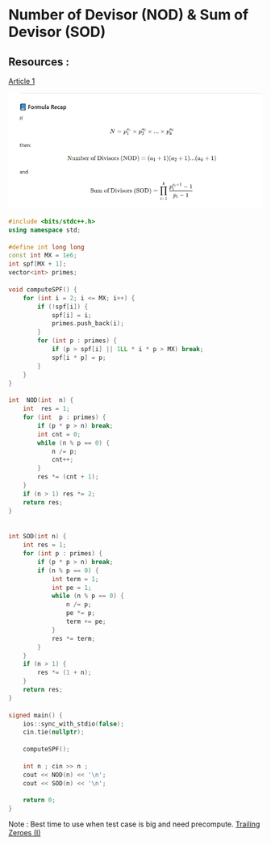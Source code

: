 # Number of Devisor (NOD) & Sum of Devisor (SOD)

## Resources :

[Article 1](https://cp-algorithms.com/algebra/divisors.html)

![alt text](image-2.png)

```cpp
#include <bits/stdc++.h>
using namespace std;

#define int long long
const int MX = 1e6;
int spf[MX + 1];
vector<int> primes;

void computeSPF() {
    for (int i = 2; i <= MX; i++) {
        if (!spf[i]) {
            spf[i] = i;
            primes.push_back(i);
        }
        for (int p : primes) {
            if (p > spf[i] || 1LL * i * p > MX) break;
            spf[i * p] = p;
        }
    }
}

int  NOD(int  n) {
    int  res = 1;
    for (int  p : primes) {
        if (p * p > n) break;
        int cnt = 0;
        while (n % p == 0) {
            n /= p;
            cnt++;
        }
        res *= (cnt + 1);
    }
    if (n > 1) res *= 2;
    return res;
}


int SOD(int n) {
    int res = 1;
    for (int p : primes) {
        if (p * p > n) break;
        if (n % p == 0) {
            int term = 1;
            int pe = 1;
            while (n % p == 0) {
                n /= p;
                pe *= p;
                term += pe;
            }
            res *= term;
        }
    }
    if (n > 1) {
        res *= (1 + n);
    }
    return res;
}

signed main() {
    ios::sync_with_stdio(false);
    cin.tie(nullptr);

    computeSPF();

    int n ; cin >> n ;
    cout << NOD(n) << '\n';
    cout << SOD(n) << '\n';

    return 0;
}

```

Note : Best time to use when test case is big and need precompute.
[Trailing Zeroes (I)](https://lightoj.com/problem/trailing-zeroes-i)
